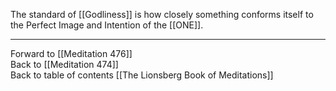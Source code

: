The standard of [[Godliness]] is how closely something conforms itself to the Perfect Image and Intention of the [[ONE]]. 

___

Forward to [[Meditation 476]]  
Back to [[Meditation 474]]  
Back to table of contents [[The Lionsberg Book of Meditations]]  